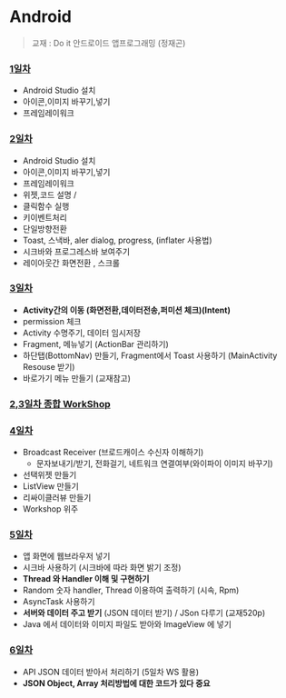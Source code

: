 # Android 

> 교재 : Do it 안드로이드 앱프로그래밍 (정재곤)

### [1일차](./Android(1일차))

- Android Studio 설치 
- 아이콘,이미지 바꾸기,넣기 
- 프레임레이워크

### [2일차](./Android(2일차))

* Android Studio 설치 
*  아이콘,이미지 바꾸기,넣기  
* 프레임레이워크
* 위젯,코드 설명 /
* 클릭함수 실행 
*  키이벤트처리 
* 단일방향전환 
*  Toast, 스낵바, aler dialog, progress, (inflater 사용법) 
*  시크바와 프로그레스바 보여주기 
* 레이아웃간 화면전환 , 스크롤 

### [3일차](./Android(3일차))

* **Activity간의 이동 (화면전환,데이터전송,퍼미션 체크)(Intent)**
* permission 체크
* Activity 수명주기, 데이터 임시저장
* Fragment, 메뉴넣기 (ActionBar 관리하기)
* 하단탭(BottomNav) 만들기,  Fragment에서 Toast 사용하기 (MainActivity Resouse 받기)
* 바로가기 메뉴 만들기 (교재참고)

### [2,3일차 종합 WorkShop](./Android(WS_2,3일차종합))

### [4일차](./Android(4일차))

* Broadcast Receiver (브로드캐이스 수신자 이해하기)
  * 문자보내기/받기, 전화걸기, 네트워크 연결여부(와이파이 이미지 바꾸기)
* 선택위젯 만들기
* ListView 만들기
* 리싸이클러뷰 만들기
* Workshop 위주

### [5일차](./Android(5일차))

* 앱 화면에 웹브라우저 넣기
* 시크바 사용하기 (시크바에 따라 화면 밝기 조정)
* **Thread 와 Handler 이해 및 구현하기**
* Random 숫자 handler, Thread 이용하여 출력하기 (시속, Rpm)
* AsyncTask 사용하기
* **서버와 데이터 주고 받기** (JSON 데이터 받기) / JSon 다루기 (교재520p)
* Java 에서 데이터와 이미지 파일도 받아와 ImageView 에 넣기

### [6일차](./Android(6일차))
* API JSON 데이터 받아서 처리하기 (5일차 WS 활용)
* **JSON Object, Array 처리방법에 대한 코드가 있다 중요**